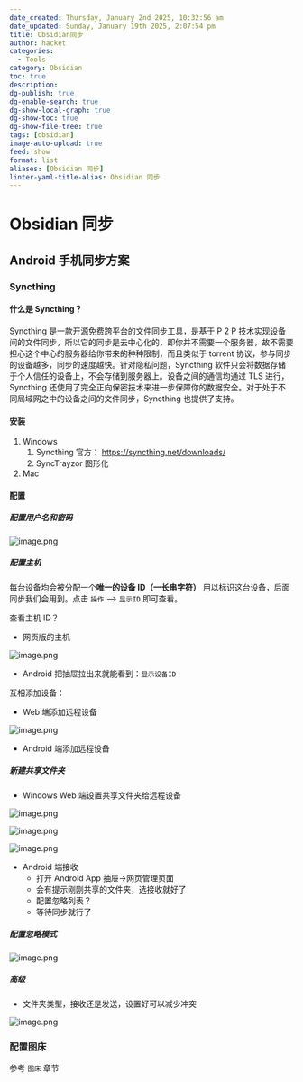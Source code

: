 ```yaml
---
date_created: Thursday, January 2nd 2025, 10:32:56 am
date_updated: Sunday, January 19th 2025, 2:07:54 pm
title: Obsidian同步
author: hacket
categories:
  - Tools
category: Obsidian
toc: true
description: 
dg-publish: true
dg-enable-search: true
dg-show-local-graph: true
dg-show-toc: true
dg-show-file-tree: true
tags: [obsidian]
image-auto-upload: true
feed: show
format: list
aliases: [Obsidian 同步]
linter-yaml-title-alias: Obsidian 同步
---
```


# Obsidian 同步

## Android 手机同步方案

### Syncthing

#### 什么是 Syncthing？

Syncthing 是一款开源免费跨平台的文件同步工具，是基于 P 2 P 技术实现设备间的文件同步，所以它的同步是去中心化的，即你并不需要一个服务器，故不需要担心这个中心的服务器给你带来的种种限制，而且类似于 torrent 协议，参与同步的设备越多，同步的速度越快。针对隐私问题，Syncthing 软件只会将数据存储于个人信任的设备上，不会存储到服务器上。设备之间的通信均通过 TLS 进行，Syncthing 还使用了完全正向保密技术来进一步保障你的数据安全。对于处于不同局域网之中的设备之间的文件同步，Syncthing 也提供了支持。

#### 安装

1. Windows
   1. Syncthing 官方： <https://syncthing.net/downloads/>
   2. SyncTrayzor 图形化
2. Mac

#### 配置

##### 配置用户名和密码

![image.png](https://raw.githubusercontent.com/hacket/ObsidianOSS/master/obsidian20240229004122.png)

##### 配置主机

每台设备均会被分配一个**唯一的设备 ID（一长串字符）** 用以标识这台设备，后面同步我们会用到。点击 `操作` --> `显示ID` 即可查看。

查看主机 ID？

- 网页版的主机

![image.png](https://raw.githubusercontent.com/hacket/ObsidianOSS/master/obsidian20240229004505.png)

- Android 把抽屉拉出来就能看到：`显示设备ID`

互相添加设备：

- Web 端添加远程设备

![image.png ](https://raw.githubusercontent.com/hacket/ObsidianOSS/master/obsidian20240229004720.png)

- Android 端添加远程设备

##### 新建共享文件夹

- Windows Web 端设置共享文件夹给远程设备

![image.png ](https://raw.githubusercontent.com/hacket/ObsidianOSS/master/obsidian20240229004929.png)

![image.png ](https://raw.githubusercontent.com/hacket/ObsidianOSS/master/obsidian20240229005020.png)

![image.png ](https://raw.githubusercontent.com/hacket/ObsidianOSS/master/obsidian20240229005113.png)

- Android 端接收
  - 打开 Android App 抽屉→网页管理页面
  - 会有提示刚刚共享的文件夹，选接收就好了
  - 配置忽略列表？
  - 等待同步就行了

##### 配置忽略模式

![image.png](https://raw.githubusercontent.com/hacket/ObsidianOSS/master/obsidian202403120815208.png)

##### 高级

- 文件夹类型，接收还是发送，设置好可以减少冲突

![image.png](https://raw.githubusercontent.com/hacket/ObsidianOSS/master/obsidian202403120815192.png)

### 配置图床

参考 `图床` 章节
